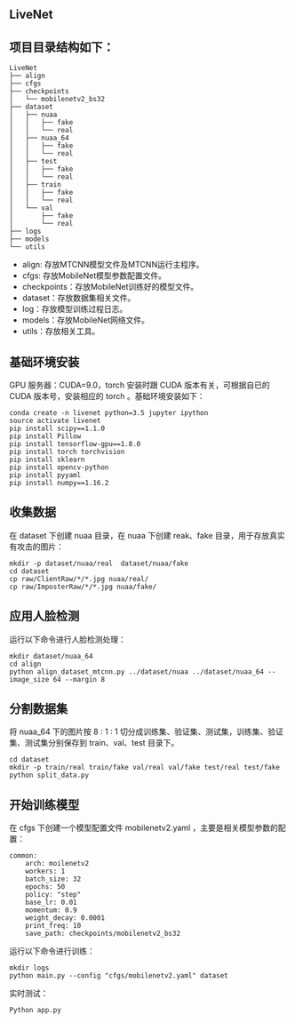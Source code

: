 ##  LiveNet

## 项目目录结构如下： 

```
LiveNet
├── align
├── cfgs
├── checkpoints
│   └── mobilenetv2_bs32
├── dataset
│   ├── nuaa
│   │   ├── fake
│   │   └── real
│   ├── nuaa_64
│   │   ├── fake
│   │   └── real
│   ├── test
│   │   ├── fake
│   │   └── real
│   ├── train
│   │   ├── fake
│   │   └── real
│   └── val
│       ├── fake
│       └── real
├── logs
├── models
└── utils
```

- align: 存放MTCNN模型文件及MTCNN运行主程序。
- cfgs: 存放MobileNet模型参数配置文件。
- checkpoints：存放MobileNet训练好的模型文件。
- dataset：存放数据集相关文件。
- log：存放模型训练过程日志。
- models：存放MobileNet网络文件。
- utils：存放相关工具。

## 基础环境安装

GPU 服务器：CUDA=9.0，torch 安装时跟 CUDA 版本有关，可根据自已的 CUDA 版本号，安装相应的 torch 。基础环境安装如下：

```
conda create -n livenet python=3.5 jupyter ipython
source activate livenet
pip install scipy==1.1.0
pip install Pillow
pip install tensorflow-gpu==1.8.0
pip install torch torchvision
pip install sklearn
pip install opencv-python
pip install pyyaml
pip install numpy==1.16.2
```

## 收集数据

 在 dataset 下创建 nuaa 目录，在 nuaa 下创建 reak、fake 目录，用于存放真实有攻击的图片： 

```
mkdir -p dataset/nuaa/real  dataset/nuaa/fake
cd dataset
cp raw/ClientRaw/*/*.jpg nuaa/real/
cp raw/ImposterRaw/*/*.jpg nuaa/fake/
```

## 应用人脸检测

 运行以下命令进行人脸检测处理： 

```
mkdir dataset/nuaa_64
cd align
python align_dataset_mtcnn.py ../dataset/nuaa ../dataset/nuaa_64 --image_size 64 --margin 8
```

## 分割数据集

 将 nuaa_64 下的图片按 8 : 1 : 1 切分成训练集、验证集、测试集，训练集、验证集、测试集分别保存到 train、val、test 目录下。 

```
cd dataset
mkdir -p train/real train/fake val/real val/fake test/real test/fake
python split_data.py
```

##  开始训练模型

 在 cfgs 下创建一个模型配置文件 mobilenetv2.yaml ，主要是相关模型参数的配置： 

```
common:
    arch: moilenetv2
    workers: 1
    batch_size: 32
    epochs: 50
    policy: "step"
    base_lr: 0.01
    momentum: 0.9
    weight_decay: 0.0001
    print_freq: 10
    save_path: checkpoints/mobilenetv2_bs32
```

 运行以下命令进行训练： 

```
mkdir logs
python main.py --config "cfgs/mobilenetv2.yaml" dataset
```

实时测试：

```
Python app.py
```

